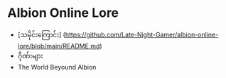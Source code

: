 # Albion Online Lore

- [သမိုင်းကြောင်း] (https://github.com/Late-Night-Gamer/albion-online-lore/blob/main/README.md)
- ဂိုဏ်းများ
- The World Beyound Albion